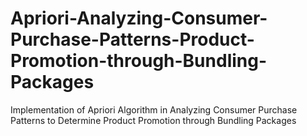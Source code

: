 # Apriori-Analyzing-Consumer-Purchase-Patterns-Product-Promotion-through-Bundling-Packages
 Implementation of Apriori Algorithm in Analyzing Consumer Purchase Patterns to Determine Product Promotion through Bundling Packages
